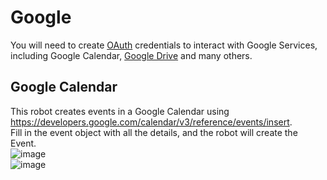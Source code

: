 # Google

You will need to create [OAuth](OAuth%20with%20Google.md) credentials to interact with Google Services, including Google Calendar, [Google Drive](https://developers.google.com/drive/api/v3/reference/) and many others.
## Google Calendar
This robot creates events in a Google Calendar using https://developers.google.com/calendar/v3/reference/events/insert.  
Fill in the event object with all the details, and the robot will create the Event.  
![image](https://user-images.githubusercontent.com/47416964/116400306-2f43d700-a82a-11eb-864a-d944ed3e851d.png)  
![image](https://user-images.githubusercontent.com/47416964/116400355-3c60c600-a82a-11eb-8851-2532494068c3.png)
